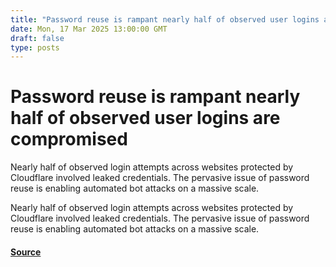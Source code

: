 ```yaml
---
title: "Password reuse is rampant nearly half of observed user logins are compromised"
date: Mon, 17 Mar 2025 13:00:00 GMT
draft: false
type: posts
---
```

# Password reuse is rampant nearly half of observed user logins are compromised





 Nearly half of observed login attempts across websites protected by Cloudflare involved leaked credentials. The pervasive issue of password reuse is enabling automated bot attacks on a massive scale. 

Nearly half of observed login attempts across websites protected by Cloudflare involved leaked credentials. The pervasive issue of password reuse is enabling automated bot attacks on a massive scale.

#### [Source](https://blog.cloudflare.com/password-reuse-rampant-half-user-logins-compromised/)

